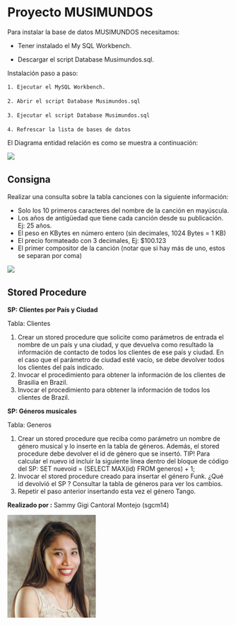 # Proyecto MUSIMUNDOS

Para instalar la base de datos MUSIMUNDOS necesitamos:

- Tener instalado el My SQL Workbench. 

- Descargar el script Database Musimundos.sql.

Instalación paso a paso:

    1. Ejecutar el MySQL Workbench.

    2. Abrir el script Database Musimundos.sql

    3. Ejecutar el script Database Musimundos.sql

    4. Refrescar la lista de bases de datos

El Diagrama entidad relación es como se muestra a continuación:

![](https://raw.githubusercontent.com/sgcm14/proyectos-sql/main/musimundos/musimundos.png)


## Consigna

Realizar una consulta sobre la tabla canciones con la siguiente información:

- Solo los 10 primeros caracteres del nombre de la canción en mayúscula.
- Los años de antigüedad que tiene cada canción desde su publicación. Ej: 25 años. 
- El peso en KBytes en número entero (sin decimales, 1024 Bytes = 1 KB)
- El precio formateado con 3 decimales, Ej: $100.123
- El primer compositor de la canción (notar que si hay más de uno, estos se separan por coma)

![](https://raw.githubusercontent.com/sgcm14/proyectos-sql/main/musimundos/ejemplo.PNG)


## Stored Procedure

**SP: Clientes por País y Ciudad**

Tabla: Clientes
1. Crear un stored procedure que solicite como parámetros de entrada el
nombre de un país y una ciudad, y que devuelva como resultado la
información de contacto de todos los clientes de ese país y ciudad.
En el caso que el parámetro de ciudad esté vacío, se debe devolver todos los clientes del país indicado.
2. Invocar el procedimiento para obtener la información de los clientes de
Brasilia en Brazil.
3. Invocar el procedimiento para obtener la información de todos los clientes de Brazil.


**SP: Géneros musicales**

Tabla: Generos
1. Crear un stored procedure que reciba como parámetro un nombre de
género musical y lo inserte en la tabla de géneros.
Además, el stored procedure debe devolver el id de género que se insertó.
TIP! Para calcular el nuevo id incluir la siguiente línea dentro del bloque de código del SP: SET nuevoid = (SELECT MAX(id) FROM generos) + 1;
2. Invocar el stored procedure creado para insertar el género Funk. ¿Qué id devolvió el SP ? Consultar la tabla de géneros para ver los cambios.
3. Repetir el paso anterior insertando esta vez el género Tango.

**Realizado por :** Sammy Gigi Cantoral Montejo (sgcm14)

<img src ="https://raw.githubusercontent.com/sgcm14/sgcm14/main/sammy.jpg" width="200">